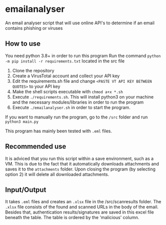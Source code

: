 # emailanalyser
An email analyser script that will use online API's to determine if an email contains phishing or viruses

## How to use
You need python 3.8+ in order to run this program
Run the command `python -m pip install -r requirements.txt` located in the src file
1. Clone the repository
2. Create a VirusTotal account and collect your API key
3. Edit the requirements.sh file and change `<PASTE VT API KEY BETWEEN QUOTES>` to your API key
4. Make the shell scripts executable with `chmod a+x *.sh`
5. Execute `./requirements.sh`. This will install python3 on your machine and the necessary modules/libraries in order to run the program
6. Execute `./emailanalyser.sh` in order to start the program.

If you want to manually run the program, go to the `/src` folder and run `python3 main.py`

This program has mainly been tested with `.eml` files.

## Recommended use
It is adviced that you run this script within a save environment, such as a VM.
This is due to the fact that it automatically downloads attachments and saves it to the `attachments` folder. 
Upon closing the program (by selecting option 2) it will delete all downloaded attachments.

## Input/Output
It takes `.eml` files and creates an `.xlsx` file in the /src/scanresults folder. The `.xlsx` file consists of the found and scanned URLs in the body of the email. Besides that, authentication results/signatures are saved in this excel file beneath the table. The table is ordered by the 'malicious' column. 

